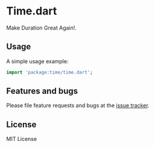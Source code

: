 # Time.dart

Make Duration Great Again!.

## Usage

A simple usage example:

```dart
import 'package:time/time.dart';
```

## Features and bugs

Please file feature requests and bugs at the [issue tracker][tracker].

[tracker]: https://github.com/jogboms/time.dart/issues/new

## License

MIT License